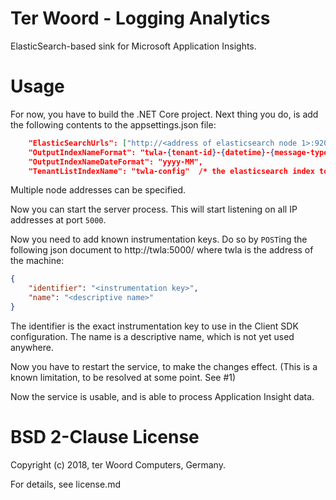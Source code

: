 Ter Woord - Logging Analytics
===

ElasticSearch-based sink for Microsoft Application Insights.

# Usage

For now, you have to build the .NET Core project. Next thing you do, is add the following contents to the appsettings.json file:

```json
    "ElasticSearchUrls": ["http://<address of elasticsearch node 1>:9200/"],
    "OutputIndexNameFormat": "twla-{tenant-id}-{datetime}-{message-type}", /* The format of indexes to use in elasticsearch */
    "OutputIndexNameDateFormat": "yyyy-MM", 
    "TenantListIndexName": "twla-config"  /* the elasticsearch index to use to store the tenants */
```

Multiple node addresses can be specified.

Now you can start the server process. This will start listening on all IP addresses at port ```5000```.

Now you need to add known instrumentation keys. Do so by ```POST```ing the following json document to http://twla:5000/ where twla is the address of the machine:

```json
{
	"identifier": "<instrumentation key>",
	"name": "<descriptive name>"
}
```

The identifier is the exact instrumentation key to use in the Client SDK configuration. The name is a descriptive name, which is not yet used anywhere.

Now you have to restart the service, to make the changes effect. (This is a known limitation, to be resolved at some point. See #1)

Now the service is usable, and is able to process Application Insight data.

# BSD 2-Clause License

Copyright (c) 2018, ter Woord Computers, Germany.

For details, see license.md